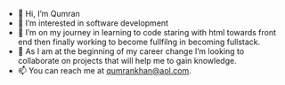 - 👋 Hi, I’m Qumran 
- 👀 I’m interested in software development
- 🌱 I’m on my journey in learning to code staring with html towards front end then finally working to become fullfilng in becoming fullstack.
- 💞️ As I am at the beginning of my career change I’m looking to collaborate on projects that will help me to gain knowledge.
- 📫 You can reach me at qumrankhan@aol.com. 

<!---
Qumran /Qumran is a ✨ special ✨ repository because its `README.md` (this file) appears on your GitHub profile.
You can click the Preview link to take a look at your changes.
--->
